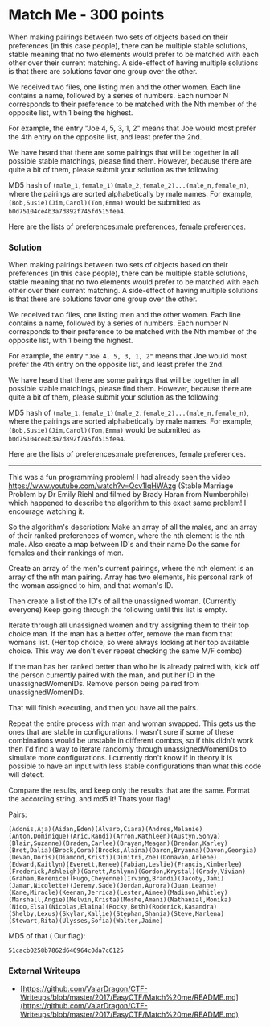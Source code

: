 # Match Me - 300 points

When making pairings between two sets of objects based on their preferences (in this case people), there can be multiple stable solutions, stable meaning that no two elements would prefer to be matched with each other over their current matching.
A side-effect of having multiple solutions is that there are solutions favor one group over the other.

We received two files, one listing men and the other women. Each line contains a name, followed by a series of numbers. Each number N corresponds to their preference to be matched with the Nth member of the opposite list, with 1 being the highest.

For example, the entry "Joe 4, 5, 3, 1, 2" means that Joe would most prefer the 4th entry on the opposite list, and least prefer the 2nd.

We have heard that there are some pairings that will be together in all possible stable matchings, please find them. However, because there are quite a bit of them, please submit your solution as the following:

MD5 hash of `(male_1,female_1)(male_2,female_2)...(male_n,female_n)`, where the pairings are sorted alphabetically by male names. For example, `(Bob,Susie)(Jim,Carol)(Tom,Emma)` would be submitted as `b0d75104ce4b3a7d892f745fd515fea4`.

Here are the lists of preferences:[male preferences](https://github.com/EasyCTF/easyctf-2017-problems/blob/master/match-me/male_prefs.txt), [female preferences](https://github.com/EasyCTF/easyctf-2017-problems/blob/master/match-me/female_prefs.txt).

### Solution

When making pairings between two sets of objects based on their preferences (in this case people), there can be multiple stable solutions, stable meaning that no two elements would prefer to be matched with each other over their current matching. A side-effect of having multiple solutions is that there are solutions favor one group over the other.

We received two files, one listing men and the other women.
Each line contains a name, followed by a series of numbers.
Each number N corresponds to their preference to be matched with the Nth member of the opposite list, with 1 being the highest.

For example, the entry ``"Joe 4, 5, 3, 1, 2"`` means that Joe would most prefer the 4th entry on the opposite list, and least prefer the 2nd.

We have heard that there are some pairings that will be together in all possible stable matchings, please find them.
However, because there are quite a bit of them, please submit your solution as the following:

MD5 hash of ``(male_1,female_1)(male_2,female_2)...(male_n,female_n)``, where the pairings are sorted alphabetically by male names. For example, ``(Bob,Susie)(Jim,Carol)(Tom,Emma)`` would be submitted as `b0d75104ce4b3a7d892f745fd515fea4`.

Here are the lists of preferences:male preferences, female preferences.

----------------------------

This was a fun programming problem! I had already seen the video https://www.youtube.com/watch?v=Qcv1IqHWAzg (Stable Marriage Problem by Dr Emily Riehl and filmed by Brady Haran from Numberphile) which happened to describe the algorithm to this exact same problem! I encourage watching it.

So the algorithm's description:
Make an array of all the males, and an array of their ranked preferences of women, where the nth element is the nth male.
Also create a map between ID's and their name
Do the same for females and their rankings of men.

Create an array of the men's current pairings, where the nth element is an array of the nth man pairing.
Array has two elements, his personal rank of the woman assigned to him, and that woman's ID.

Then create a list of the ID's of all the unassigned woman. (Currently everyone)
Keep going through the following until this list is empty.

Iterate through all unassigned women and try assigning them to their top choice man. If the man has a better offer, remove the man from that womans list. (Her top choice, so were always looking at her top available choice. This way we don't ever repeat checking the same M/F combo)

If the man has her ranked better than who he is already paired with, kick off the person currently paired with the man, and put her ID in the unassignedWomenIDs. Remove person being paired from unassignedWomenIDs.

That will finish executing, and then you have all the pairs.

Repeat the entire process with man and woman swapped. This gets us the ones that are stable in configurations.
I wasn't sure if some of these combinations would be unstable in different combos, so if this didn't work then I'd find a way to iterate randomly through unassignedWomenIDs to simulate more configurations.
I currently don't know if in theory it is possible to have an input with less stable configurations than what this code will detect.

Compare the results, and keep only the results that are the same.
Format the according string, and md5 it! Thats your flag!

Pairs:
```
(Adonis,Aja)(Aidan,Eden)(Alvaro,Ciara)(Andres,Melanie)(Anton,Dominique)(Aric,Randi)(Arron,Kathleen)(Austyn,Sonya)(Blair,Suzanne)(Braden,Carlee)(Brayan,Meagan)(Brendan,Karley)(Bret,Dalia)(Brock,Cora)(Brooks,Alaina)(Daron,Bryanna)(Davon,Georgia)(Devan,Doris)(Diamond,Kristi)(Dimitri,Zoe)(Donavan,Arlene)(Edward,Kaitlyn)(Everett,Renee)(Fabian,Leslie)(Francis,Kimberlee)(Frederick,Ashleigh)(Garett,Ashlynn)(Gordon,Krystal)(Grady,Vivian)(Graham,Berenice)(Hugo,Cheyenne)(Irving,Brandi)(Jacoby,Jami)(Jamar,Nicolette)(Jeremy,Sade)(Jordan,Aurora)(Juan,Leanne)(Kane,Miracle)(Keenan,Jerrica)(Lester,Aimee)(Madison,Whitley)(Marshall,Angie)(Melvin,Krista)(Moshe,Amani)(Nathanial,Monika)(Nico,Elsa)(Nicolas,Elaina)(Rocky,Beth)(Roderick,Kasandra)(Shelby,Lexus)(Skylar,Kallie)(Stephan,Shania)(Steve,Marlena)(Stewart,Rita)(Ulysses,Sofia)(Walter,Jaime)
```
MD5 of that ( Our flag):
```
51cacb0258b7862d646964c0da7c6125
```

### External Writeups

* [https://github.com/ValarDragon/CTF-Writeups/blob/master/2017/EasyCTF/Match%20me/README.md](https://github.com/ValarDragon/CTF-Writeups/blob/master/2017/EasyCTF/Match%20me/README.md)
